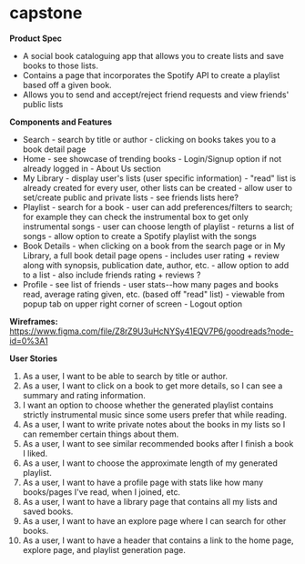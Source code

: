 # capstone

**Product Spec**

 - A social book cataloguing app that allows you to create lists and save books to those lists.
 - Contains a page that incorporates the Spotify API to create a playlist based off a given book.
 - Allows you to send and accept/reject friend requests and view friends' public lists

**Components and Features**

 - Search
		 - search by title or author
		 - clicking on books takes you to a book detail page
  - Home
		 - see showcase of trending books
		 - Login/Signup option if not already logged in
		 - About Us section
 - My Library
		 - display user's lists (user specific information)
		 - "read" list is already created for every user, other lists can be created
		 - allow user to set/create public and private lists
		 - see friends lists here?
 - Playlist
		 - search for a book
		 - user can add preferences/filters to search; for example they can check the instrumental box to get only instrumental songs
		 - user can choose length of playlist
		 - returns a list of songs 
		 - allow option to create a Spotify playlist with the songs
 - Book Details
		 - when clicking on a book from the search page or in My Library, a full book detail page opens
		 - includes user rating + review along with synopsis, publication date, author, etc. 
		 - allow option to add to a list
		 - also include friends rating + reviews ?
 - Profile
		 - see list of friends
		 - user stats--how many pages and books read, average rating given, etc. (based off "read" list)
		 - viewable from popup tab on upper right corner of screen
		 - Logout option

**Wireframes:** https://www.figma.com/file/Z8rZ9U3uHcNYSy41EQV7P6/goodreads?node-id=0%3A1

**User Stories**

 1. As a user, I want to be able to search by title or author.
 2. As a user, I want to click on a book to get more details, so I can see a summary and rating information.
 3. I want an option to choose whether the generated playlist contains strictly instrumental music since some users prefer that while reading. 
 4. As a user, I want to write private notes about the books in my lists so I can remember certain things about them.
 5. As a user, I want to see similar recommended books after I finish a book I liked.
 6. As a user, I want to choose the approximate length of my generated playlist.
 7. As a user, I want to have a profile page with stats like how many books/pages I've read, when I joined, etc.
 8. As a user, I want to have a library page that contains all my lists and saved books.
 9. As a user, I want to have an explore page where I can search for other books.
 10. As a user, I want to have a header that contains a link to the home page, explore page, and playlist generation page.
